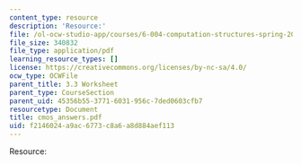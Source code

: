 ```yaml
---
content_type: resource
description: 'Resource:'
file: /ol-ocw-studio-app/courses/6-004-computation-structures-spring-2017/f2146024a9ac6773c8a6a8d884aef113_cmos_answers.pdf
file_size: 340832
file_type: application/pdf
learning_resource_types: []
license: https://creativecommons.org/licenses/by-nc-sa/4.0/
ocw_type: OCWFile
parent_title: 3.3 Worksheet
parent_type: CourseSection
parent_uid: 45356b55-3771-6031-956c-7ded0603cfb7
resourcetype: Document
title: cmos_answers.pdf
uid: f2146024-a9ac-6773-c8a6-a8d884aef113
---
```

Resource: